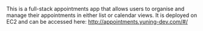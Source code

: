 This is a full-stack appointments app that allows users to organise and manage their appointments in either list or calendar views.
It is deployed on EC2 and can be accessed here: http://appointments.yuning-dev.com/#/
